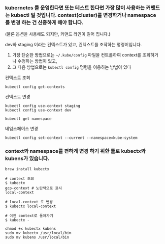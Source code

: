 ### kubernetes 를 운영한다면 또는 테스트 한다면 가장 많이 사용하는 커맨드는 kubectl 일 것입니다. context(cluster)를 변경하거나 namespace를 변경 하는 건 신중하게 해야 합니다.

 (물론 옵션을 사용해도 되지만, 커맨드 라인이 길어 집니다.)

dev와 staging 이라는 컨텍스트가 있고, 컨텍스트를 조작하는 명령어입니다.

1. 가장 단순한 방법으로는 `~/.kube/config` 파일을 컨트롤하여 context를 조회하거나 수정하는 방법이 있고,
2. 그 다음 방법으로는 `kubectl config` 명령을 이용하는 방법이 있다



컨텍스트 조회

```
kubectl config get-contexts
```



컨텍스트 변경

```
kubectl config use-context staging
kubectl config use-context dev

kubectl get namespace
```



네임스페이스 변경

```
kubectl config set-context --current --namespace=kube-system
```



### context와 namespace를 편하게 변경 하기 위한 툴로 kubectx와 kubens가 있습니다.



```
brew install kubectx
```



```
# context 조회
$ kubectx
gcp-context # 노란색으로 표시
local-context

# local-context 로 변경
$ kubectx local-context

# 이전 context로 돌아가기
$ kubectx -
```



```
chmod +x kubectx kubens
sudo mv kubectx /usr/local/bin
sudo mv kubens /usr/local/bin
```

